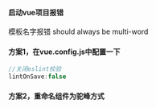 #### 启动vue项目报错

模板名字报错
should always be multi-word 

#### 方案1，在vue.config.js中配置一下
```java
//关闭eslint校验
lintOnSave:false
```

#### 方案2，重命名组件为驼峰方式
